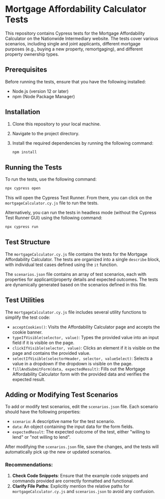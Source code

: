 # Mortgage Affordability Calculator Tests

This repository contains Cypress tests for the Mortgage Affordability Calculator on the Nationwide Intermediary website. The tests cover various scenarios, including single and joint applicants, different mortgage purposes (e.g., buying a new property, remortgaging), and different property ownership types.

## Prerequisites

Before running the tests, ensure that you have the following installed:

- Node.js (version 12 or later)
- npm (Node Package Manager)

## Installation

1. Clone this repository to your local machine.
2. Navigate to the project directory.
3. Install the required dependencies by running the following command:

   ```sh
   npm install
   ```

## Running the Tests

To run the tests, use the following command:

```sh
npx cypress open
```

This will open the Cypress Test Runner. From there, you can click on the `mortgageCalculator.cy.js` file to run the tests.

Alternatively, you can run the tests in headless mode (without the Cypress Test Runner GUI) using the following command:

```sh
npx cypress run
```

## Test Structure

The `mortgageCalculator.cy.js` file contains the tests for the Mortgage Affordability Calculator. The tests are organized into a single `describe` block, with individual test cases defined using the `it` function.

The `scenarios.json` file contains an array of test scenarios, each with properties for applicant/property details and expected outcomes. The tests are dynamically generated based on the scenarios defined in this file.

## Test Utilities

The `mortgageCalculator.cy.js` file includes several utility functions to simplify the test code:

- `acceptCookies()`: Visits the Affordability Calculator page and accepts the cookie banner.
- `typeIfVisible(selector, value)`: Types the provided value into an input field if it is visible on the page.
- `clickIfVisible(selector, value)`: Clicks an element if it is visible on the page and contains the provided value.
- `selectIfVisible(selectorHeader, selector, valueSelect)`: Selects a value in a dropdown if the dropdown is visible on the page.
- `fillAndSubmitForm(data, expectedResult)`: Fills out the Mortgage Affordability Calculator form with the provided data and verifies the expected result.

## Adding or Modifying Test Scenarios

To add or modify test scenarios, edit the `scenarios.json` file. Each scenario should have the following properties:

- `scenario`: A descriptive name for the test scenario.
- `data`: An object containing the input data for the form fields.
- `expectedResult`: The expected outcome of the test, either "willing to lend" or "not willing to lend".

After modifying the `scenarios.json` file, save the changes, and the tests will automatically pick up the new or updated scenarios.

### Recommendations:
1. **Check Code Snippets**: Ensure that the example code snippets and commands provided are correctly formatted and functional.
2. **Clarify File Paths**: Explicitly mention the relative paths for `mortgageCalculator.cy.js` and `scenarios.json` to avoid any confusion.

